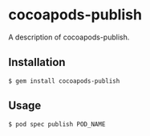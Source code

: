 # cocoapods-publish

A description of cocoapods-publish.

## Installation

    $ gem install cocoapods-publish

## Usage

    $ pod spec publish POD_NAME
